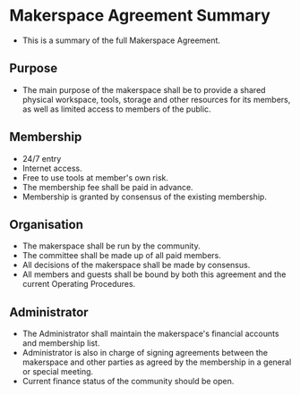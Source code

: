 Makerspace Agreement Summary
============================

- This is a summary of the full Makerspace Agreement.

Purpose
-------
- The main purpose of the makerspace shall be to provide a shared physical workspace, tools, storage and other resources for its members, as well as limited access to members of the public.

Membership
----------
- 24/7 entry
- Internet access.
- Free to use tools at member's own risk.
- The membership fee shall be paid in advance.
- Membership is granted by consensus of the existing membership.

Organisation
------------
- The makerspace shall be run by the community.
- The committee shall be made up of all paid members.
- All decisions of the makerspace shall be made by consensus.
- All members and guests shall be bound by both this agreement and the current Operating Procedures.

Administrator
---------
- The Administrator shall maintain the makerspace's financial accounts and membership list.
- Administrator is also in charge of signing agreements between the makerspace and other parties as agreed by the membership in a general or special meeting.
- Current finance status of the community should be open. 
